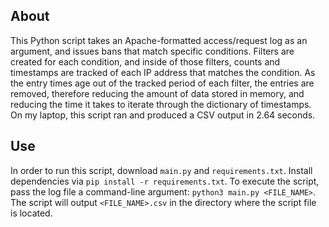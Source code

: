 ## About

This Python script takes an Apache-formatted access/request log as an argument, and issues bans that match specific conditions.  Filters are created for each condition, and inside of those filters, counts and timestamps are tracked of each IP address that matches the condition.  As the entry times age out of the tracked period of each filter, the entries are removed, therefore reducing the amount of data stored in memory, and reducing the time it takes to iterate through the dictionary of timestamps.  On my laptop, this script ran and produced a CSV output in 2.64 seconds.

## Use

In order to run this script, download `main.py` and `requirements.txt`.  Install dependencies via `pip install -r requirements.txt`.  To execute the script, pass the log file a command-line argument: `python3 main.py <FILE_NAME>`.  The script will output `<FILE_NAME>.csv` in the directory where the script file is located.
